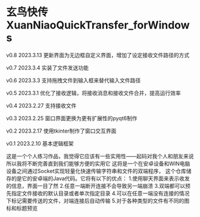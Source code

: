 # 玄鸟快传XuanNiaoQuickTransfer_forWindows

v0.8 2023.3.13
更新界面为无边框自定义界面，增加了设定接收文件路径的方式

v0.7 2023.3.4
实装了文件发送功能

v0.6 2023.3.3
支持拖拽文件到输入框来替代输入文件路径

v0.5 2023.3.1
优化了接收逻辑，将接收消息和接收文件合并，提高运行效率

v0.4 2023.2.27
支持接收文件

v0.3 2023.2.25
窗口界面更换为更有扩展性的pyqt6制作

v0.2 2023.2.17
使用tkinter制作了窗口交互界面

v0.1 2023.2.10
基本逻辑框架

这是一个个人练习作品，我觉得它应该有一些实用性——起码对我个人和朋友来说
所以我将不断完善直到我们能够方便的实用它 
这将是一个在安卓设备和WIN电脑设备之间通过Socket实现轻量化快速传输字符串和文件的双端程序，
这个仓库储存的是它的安卓端的Java代码。它将有以下的优点： 
1.使用聊天界面来表示收发的信息，界面一目了然 
2.任意一端断开连接不会导致另一端崩溃 
3.双端都可以预先指定文件接收的默认目录或者单次指定目录 
4.可以在任意一端没有连接的情况下标记需要传送的文件，对端连接后自动传输 
5.对于各种类型的文件有不同的图标和标题预览
